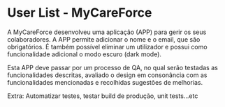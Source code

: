 # User List - MyCareForce

A MyCareForce desenvolveu uma aplicação (APP) para gerir os seus colaboradores. A APP permite adicionar o nome e o email, que são obrigatórios. É também possível eliminar um utilizador e possui como funcionalidade adicional o modo escuro (dark mode).

Esta APP deve passar por um processo de QA, no qual serão testadas as funcionalidades descritas, avaliado o design em consonância com as funcionalidades mencionadas e recolhidas sugestões de melhorias.

Extra: Automatizar testes, testar build de produção, unit tests...etc 
